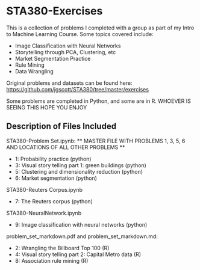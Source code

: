 # STA380-Exercises

This is a collection of problems I completed with a group as part of my Intro to Machine Learning Course.
Some topics covered include:
- Image Classification with Neural Networks
- Storytelling through PCA, Clustering, etc
- Market Segmentation Practice
- Rule Mining
- Data Wrangling

Original problems and datasets can be found here: https://github.com/jgscott/STA380/tree/master/exercises

Some problems are completed in Python, and some are in R. WHOEVER IS SEEING THIS HOPE YOU ENJOY


## Description of Files Included ##

STA380-Problem Set.ipynb:
** MASTER FILE WITH PROBLEMS 1, 3, 5, 6 AND LOCATIONS OF ALL OTHER PROBLEMS **
- 1: Probability practice (python)
- 3: Visual story telling part 1: green buildings (python)
- 5: Clustering and dimensionality reduction (python)
- 6: Market segmentation (python)

STA380-Reuters Corpus.ipynb
- 7: The Reuters corpus (python)

STA380-NeuralNetwork.ipynb
- 9: Image classification with neural networks (python)

problem_set_markdown.pdf and problem_set_markdown.md:
- 2: Wrangling the Billboard Top 100 (R)
- 4: Visual story telling part 2: Capital Metro data (R)
- 8: Association rule mining (R)
